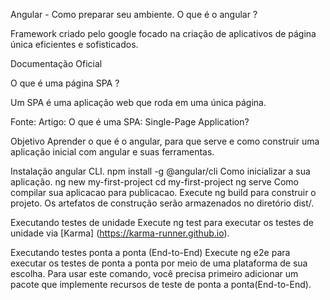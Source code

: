 Angular - Como preparar seu ambiente.
O que é o angular ?

Framework criado pelo google focado na criação de aplicativos de página única eficientes e sofisticados.

Documentação Oficial

O que é uma página SPA ?

Um SPA é uma aplicação web que roda em uma única página.

Fonte: Artigo: O que é uma SPA: Single-Page Application?

Objetivo
Aprender o que é o angular, para que serve e como construir uma aplicação inicial com angular e suas ferramentas.

Instalação angular CLI.
npm install -g @angular/cli
Como inicializar a sua aplicação.
ng new my-first-project
cd my-first-project
ng serve
Como compilar sua aplicacao para publicacao.
Execute ng build para construir o projeto. Os artefatos de construção serão armazenados no diretório dist/.

Executando testes de unidade
Execute ng test para executar os testes de unidade via [Karma] (https://karma-runner.github.io).

Executando testes ponta a ponta (End-to-End)
Execute ng e2e para executar os testes de ponta a ponta por meio de uma plataforma de sua escolha. Para usar este comando, você precisa primeiro adicionar um pacote que implemente recursos de teste de ponta a ponta(End-to-End).
